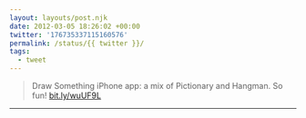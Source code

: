 ```yaml
---
layout: layouts/post.njk
date: 2012-03-05 18:26:02 +00:00
twitter: '176735337115160576'
permalink: /status/{{ twitter }}/
tags: 
  - tweet
---
```


> Draw Something iPhone app: a mix of Pictionary and Hangman. So fun! [bit.ly/wuUF9L](http://bit.ly/wuUF9L)

---
